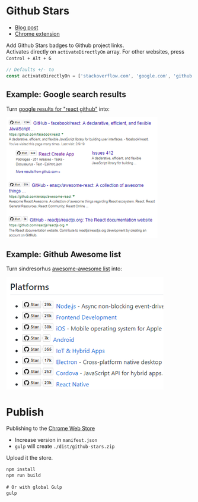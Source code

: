 Github Stars
============

- [Blog post](https://itenium.be/blog/javascript/starify-github-links/)
- [Chrome extension](https://chrome.google.com/webstore/detail/starify-github-repo-links/kpficnopciffopkhjpckhkgmnlakcmig/related)

Add Github Stars badges to Github project links.  
Activates directly on `activateDirectlyOn` array. For other websites, press `Control + Alt + G`

```javascript
// Defaults +/- to
const activateDirectlyOn = ['stackoverflow.com', 'google.com', 'github.com'];
```

## Example: Google search results

Turn [google results for "react github"](https://www.google.com/search?q=react+github) into:

![When googling "react github"](media/github-stars-google.png 'When googling "react github"')


## Example: Github Awesome list

Turn sindresorhus [awesome-awesome list](https://github.com/sindresorhus/awesome) into:

![sindresorhus/awesome](media/github-stars-awesome.png 'sindresorhus/awesome')


# Publish

Publishing to the [Chrome Web Store](https://chrome.google.com/webstore/detail/kpficnopciffopkhjpckhkgmnlakcmig)

- Increase version in `manifest.json`
- `gulp` will create `./dist/github-stars.zip`

Upload it the store.


```
npm install
npm run build

# Or with global Gulp
gulp
```
